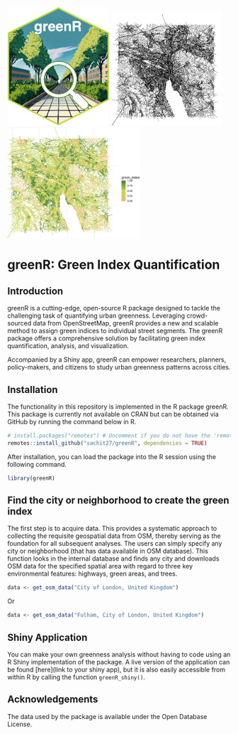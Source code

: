 <p float="left">
  <img src="/img/logo.png" width="230" />
  <img src="/img/zh_network.png" width="250" /> 
  <img src="/img/zh_gi.png" width="300" />
</p>

# greenR: Green Index Quantification

## Introduction

greenR is a cutting-edge, open-source R package designed to tackle the challenging task of quantifying urban greenness. Leveraging crowd-sourced data from OpenStreetMap, greenR provides a new and scalable method to assign green indices to individual street segments. The greenR package offers a comprehensive solution by facilitating green index quantification, analysis, and visualization.


Accompanied by a Shiny app, greenR can empower researchers, planners, policy-makers, and citizens to study urban greenness patterns across cities.

## Installation

The functionality in this repository is implemented in the R package greenR. This package is currently not available on CRAN but can be obtained via GitHub by running the command below in R.

```r
# install.packages("remotes") # Uncomment if you do not have the 'remotes' package installed
remotes::install_github("sachit27/greenR", dependencies = TRUE)
```

After installation, you can load the package into the R session using the following command.

```r
library(greenR)

```

## Find the city or neighborhood to create the green index

The first step is to acquire data. This provides a systematic approach to collecting the requisite geospatial data from OSM, thereby serving as the foundation for all subsequent analyses. The users can simply specify any city or neighborhood (that has data available in OSM database). This function looks in the internal database and finds any city and downloads OSM data for the specified spatial area with regard to three key environmental features: highways, green areas, and trees.

```R
data <- get_osm_data("City of London, United Kingdom")
```
Or
```R
data <- get_osm_data("Fulham, City of London, United Kingdom")
```

## Shiny Application

You can make your own greenness analysis without having to code using an R Shiny implementation of the package. A live version of the application can be found [here](link to your shiny app), but it is also easily accessible from within R by calling the function `greenR_shiny()`.

## Acknowledgements

The data used by the package is available under the Open Database License.
